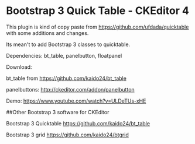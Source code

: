 # Bootstrap 3 Quick Table - CKEditor 4

This plugin is kind of copy paste from https://github.com/ufdada/quicktable with some additions and changes.

Its mean't to add Bootstrap 3 classes to quicktable.

Dependencies: bt_table, panelbutton, floatpanel

Download:

bt_table from https://github.com/kaido24/bt_table

panelbuttons: http://ckeditor.com/addon/panelbutton

Demo: https://www.youtube.com/watch?v=ULDeTUs-xHE


##Other Bootstrap 3 software for CKEditor

Bootstrap 3 Quicktable https://github.com/kaido24/bt_table

Bootstrap 3 grid https://github.com/kaido24/btgrid

